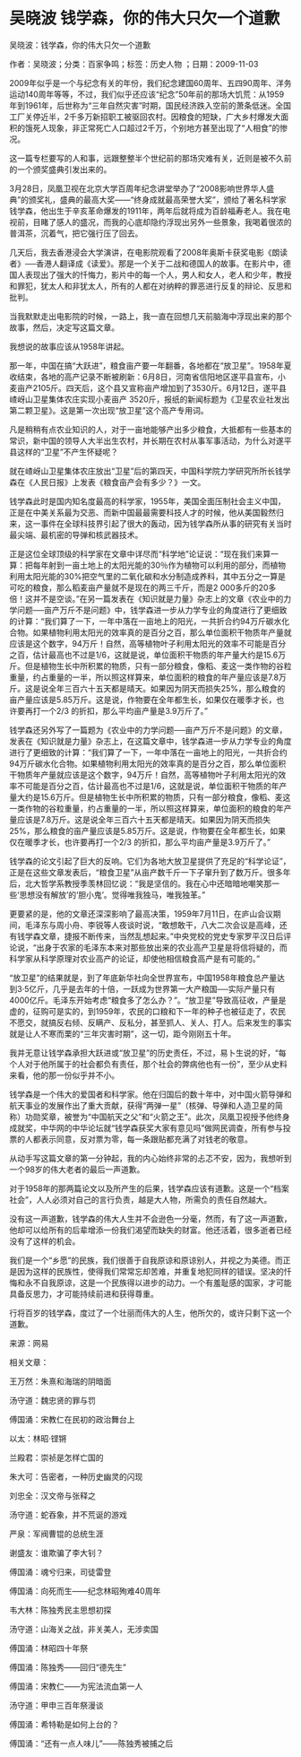 # 吴晓波  钱学森，你的伟大只欠一个道歉    
    
吴晓波：钱学森，你的伟大只欠一个道歉    
作者：吴晓波；分类：百家争鸣；标签：历史人物 ；日期：2009-11-03    
2009年似乎是一个与纪念有关的年份，我们纪念建国60周年、五四90周年、洋务运动140周年等等，不过，我们似乎还应该“纪念”50年前的那场大饥荒：从1959年到1961年，后世称为“三年自然灾害”时期，国民经济跌入空前的萧条低迷。全国工厂关停近半，2千多万新招职工被驱回农村。因粮食的短缺，广大乡村爆发大面积的饿死人现象，非正常死亡人口超过2千万，个别地方甚至出现了“人相食”的惨况。    
这一篇专栏要写的人和事，远跟整整半个世纪前的那场灾难有关，近则是被不久前的一个颁奖盛典引发出来的。    
3月28日，凤凰卫视在北京大学百周年纪念讲堂举办了“2008影响世界华人盛典”的颁奖礼，盛典的最高大奖——“终身成就最高荣誉大奖”，颁给了著名科学家钱学森，他出生于辛亥革命爆发的1911年，两年后就将成为百龄福寿老人。我在电视前，目睹了感人的盛况，而我的心底却隐约浮现出另外一些景象，我喝着很浓的普洱茶，沉着气，把它强行压了回去。    
几天后，我去香港浸会大学演讲，在电影院观看了2008年奥斯卡获奖电影《朗读者》──香港人翻译成《读爱》。那是一个关于二战和德国人的故事。在影片中，德国人表现出了强大的忏悔力，影片中的每一个人，男人和女人，老人和少年，教授和罪犯，犹太人和非犹太人，所有的人都在对纳粹的罪恶进行反复的辩论、反思和批判。    
当我默默走出电影院的时候，一路上，我一直在回想几天前脑海中浮现出来的那个故事，然后，决定写这篇文章。    
我想说的故事应该从1958年讲起。    
那一年，中国在搞“大跃进”，粮食亩产要一年翻番，各地都在“放卫星”。1958年夏收结束，各地的高产记录不断被刷新：6月8日，河南省信阳地区遂平县宣布，小麦亩产2105斤。四天后，这个县又宣称亩产增加到了3530斤。6月12日，遂平县嵖岈山卫星集体农庄实现小麦亩产 3520斤，报纸的新闻标题为《卫星农业社发出第二颗卫星》。这是第一次出现“放卫星”这个高产专用词。    
凡是稍稍有点农业知识的人，对于一亩地能够产出多少粮食，大抵都有一些基本的常识，新中国的领导人大半出生农村，并长期在农村从事军事活动，为什么对遂平县这样的“卫星”不产生怀疑呢？    
就在嵖岈山卫星集体农庄放出“卫星”后的第四天，中国科学院力学研究所所长钱学森在《人民日报》上发表《粮食亩产会有多少？》一文。    
钱学森此时是国内知名度最高的科学家，1955年，美国全面压制社会主义中国，正是在中美关系最为交恶、而新中国最最需要科技人才的时候，他从美国毅然归来，这一事件在全球科技界引起了很大的轰动，因为钱学森所从事的研究有关当时最尖端、最机密的导弹和核武器技术。    
正是这位全球顶级的科学家在文章中详尽而“科学地”论证说：“现在我们来算一算：把每年射到一亩土地上的太阳光能的30％作为植物可以利用的部分，而植物利用太阳光能的30%把空气里的二氧化碳和水分制造成养料，其中五分之一算是可吃的粮食，那么稻麦亩产量就不是现在的两三千斤，而是2 000多斤的20多倍！这并不是空谈。”在另一篇发表在《知识就是力量》杂志上的文章《农业中的力学问题──亩产万斤不是问题》中，钱学森进一步从力学专业的角度进行了更细致的计算：“我们算了一下，一年中落在一亩地上的阳光，一共折合约94万斤碳水化合物。如果植物利用太阳光的效率真的是百分之百，那么单位面积干物质年产量就应该是这个数字，94万斤！自然，高等植物叶子利用太阳光的效率不可能是百分之百，估计最高也不过是1/6，这就是说，单位面积干物质的年产量大约是15.6万斤。但是植物生长中所积累的物质，只有一部分粮食，像稻、麦这一类作物的谷粒重量，约占重量的一半，所以照这样算来，单位面积的粮食的年产量应该是7.8万斤。这是说全年三百六十五天都是晴天。如果因为阴天而损失25%，那么粮食的亩产量应该是5.85万斤。这是说，作物要在全年都生长，如果仅在暖季才长，也许要再打一个2/3 的折扣，那么平均亩产量是3.9万斤了。”    
钱学森还另外写了一篇题为《农业中的力学问题──亩产万斤不是问题》的文章，发表在《知识就是力量》杂志上，在这篇文章中，钱学森进一步从力学专业的角度进行了更细致的计算：“我们算了一下，一年中落在一亩地上的阳光，一共折合约94万斤碳水化合物。如果植物利用太阳光的效率真的是百分之百，那么单位面积干物质年产量就应该是这个数字，94万斤！自然，高等植物叶子利用太阳光的效率不可能是百分之百，估计最高也不过是1/6，这就是说，单位面积干物质的年产量大约是15.6万斤。但是植物生长中所积累的物质，只有一部分粮食，像稻、麦这一类作物的谷粒重量，约占重量的一半，所以照这样算来，单位面积的粮食的年产量应该是7.8万斤。这是说全年三百六十五天都是晴天。如果因为阴天而损失25%，那么粮食的亩产量应该是5.85万斤。这是说，作物要在全年都生长，如果仅在暖季才长，也许要再打一个2/3 的折扣，那么平均亩产量是3.9万斤了。”    
钱学森的论文引起了巨大的反响。它们为各地大放卫星提供了充足的“科学论证”，正是在这些文章发表后，“粮食卫星”从亩产数千斤一下子窜升到了数万斤。很多年后，北大哲学系教授季羡林回忆说：“我是坚信的。我在心中还暗暗地嘲笑那一些‘思想没有解放’的‘胆小鬼’。觉得唯我独马，唯我独革。”    
更要紧的是，他的文章还深深影响了最高决策，1959年7月11日，在庐山会议期间，毛泽东与周小舟、李锐等人夜谈时说，“敢想敢干，八大二次会议是高峰，还有钱学森文章，捷报不断传来，当然乱想起来。”中央党校的党史专家罗平汉日后评论说，“出身于农家的毛泽东本来对那些放出来的农业高产卫星是将信将疑的，而科学家从科学原理对农业高产的论证，却使他相信粮食高产是有可能的。”    
“放卫星”的结果就是，到了年底新华社向全世界宣布，中国1958年粮食总产量达到3·5亿斤，几乎是去年的十倍，一跃成为世界第一大产粮国──实际产量只有4000亿斤。毛泽东开始考虑“粮食多了怎么办？”。“放卫星”导致高征收，产量是虚的，征购可是实的，到1959年，农民的口粮和下一年的种子也被征走了，农民不愿交，就搞反右倾、反瞒产、反私分，甚至抓人、关人、打人。后来发生的事实就是让人不寒而栗的“三年灾害时期”，这一切，距今刚刚五十年。    
我并无意让钱学森承担大跃进或“放卫星”的历史责任，不过，易卜生说的好，“每个人对于他所属于的社会都负有责任，那个社会的弊病他也有一份”，至少从史料来看，他的那一份似乎并不小。    
钱学森是一个伟大的爱国者和科学家。他在归国后的数十年中，对中国火箭导弹和航天事业的发展作出了重大贡献，获得“两弹一星”（核弹、导弹和人造卫星的简称）功勋奖章，被誉为“中国航天之父”和“火箭之王”。此次，凤凰卫视授予他终身成就奖，中华网的中华论坛就“钱学森获奖大家有意见吗”做网民调查，所有参与投票的人都表示同意，反对票为零，每一条跟贴都充满了对钱老的敬意。    
从动手写这篇文章的第一分钟起，我的内心始终非常的忐忑不安，因为，我想听到一个98岁的伟大老者的最后一声道歉。    
对于1958年的那两篇论文以及所产生的后果，钱学森应该有道歉。这是一个“档案社会”，人人必须对自己的言行负责，越是大人物，所需负的责任自然越大。    
没有这一声道歉，钱学森的伟大人生并不会逊色一分毫，然而，有了这一声道歉，他却可以给所有的后辈增添一份我们渴望而缺失的财富。他还活着，很多逝者已经没有了这样的机会。    
我们是一个“乡愿”的民族，我们很善于自我原谅和原谅别人，并视之为美德。而正是因为这样的民族性，使得我们常常忘却苦难，并重复地犯同样的错误。坚决的忏悔和永不自我原谅，这是一个民族得以进步的动力。一个有羞耻感的国家，才可能具备反思力，才可能持续前进和获得尊重。    
行将百岁的钱学森，度过了一个壮丽而伟大的人生，他所欠的，或许只剩下这一个道歉。    
来源：网易    
    
相关文章：    
王万然：朱熹和海瑞的阴暗面    
汤守道：魏忠贤的罪与罚    
傅国涌：宋教仁在民初的政治舞台上    
以太：林昭·铿锵    
兰殿君：崇祯是怎样亡国的    
朱大可：告密者，一种历史幽灵的闪现    
刘忠全：汉文帝与张释之    
汤守道：蛇吞象，并不荒诞的游戏    
严泉：军阀曹锟的总统生涯    
谢盛友：谁欺骗了李大钊？    
傅国涌：魂兮归来，司徒雷登    
傅国涌：向死而生——纪念林昭殉难40周年    
韦大林：陈独秀民主思想初探    
汤守道：山海关之战，非关美人，无涉卖国    
傅国涌：林昭四十年祭    
傅国涌：陈独秀——回归“德先生”    
傅国涌：宋教仁——为宪法流血第一人    
汤守道：甲申三百年祭漫谈    
傅国涌：希特勒是如何上台的？    
傅国涌：“还有一点人味儿”——陈独秀被捕之后